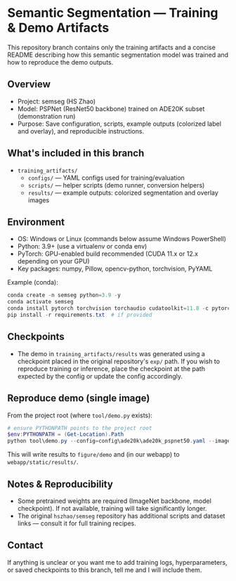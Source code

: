 # Semantic Segmentation — Training & Demo Artifacts

This repository branch contains only the training artifacts and a concise README describing how this semantic segmentation model was trained and how to reproduce the demo outputs.

## Overview
- Project: semseg (HS Zhao)
- Model: PSPNet (ResNet50 backbone) trained on ADE20K subset (demonstration run)
- Purpose: Save configuration, scripts, example outputs (colorized label and overlay), and reproducible instructions.

## What's included in this branch
- `training_artifacts/`
  - `configs/` — YAML configs used for training/evaluation
  - `scripts/` — helper scripts (demo runner, conversion helpers)
  - `results/` — example outputs: colorized segmentation and overlay images

## Environment
- OS: Windows or Linux (commands below assume Windows PowerShell)
- Python: 3.9+ (use a virtualenv or conda env)
- PyTorch: GPU-enabled build recommended (CUDA 11.x or 12.x depending on your GPU)
- Key packages: numpy, Pillow, opencv-python, torchvision, PyYAML

Example (conda):
```powershell
conda create -n semseg python=3.9 -y
conda activate semseg
conda install pytorch torchvision torchaudio cudatoolkit=11.8 -c pytorch -y
pip install -r requirements.txt  # if provided
```

## Checkpoints
- The demo in `training_artifacts/results` was generated using a checkpoint placed in the original repository's `exp/` path. If you wish to reproduce training or inference, place the checkpoint at the path expected by the config or update the config accordingly.

## Reproduce demo (single image)
From the project root (where `tool/demo.py` exists):

```powershell
# ensure PYTHONPATH points to the project root
$env:PYTHONPATH = (Get-Location).Path
python tool\demo.py --config=config\ade20k\ade20k_pspnet50.yaml --image=figure\demo\ADE_val_00001515.jpg TEST.scales 1.0
```

This will write results to `figure/demo` and (in our webapp) to `webapp/static/results/`.

## Notes & Reproducibility
- Some pretrained weights are required (ImageNet backbone, model checkpoint). If not available, training will take significantly longer.
- The original `hszhao/semseg` repository has additional scripts and dataset links — consult it for full training recipes.

## Contact
If anything is unclear or you want me to add training logs, hyperparameters, or saved checkpoints to this branch, tell me and I will include them.
